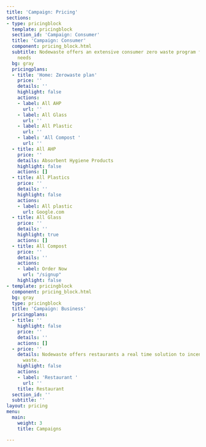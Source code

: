 ```yaml
---
title: 'Campaign: Pricing'
sections:
- type: pricingblock
  template: pricingblock
  section_id: 'Campaign: Consumer'
  title: 'Campaign: Consumer'
  component: pricing_block.html
  subtitle: Nodewaste offers an extensive consumer zero waste program for all your
    needs
  bg: gray
  pricingplans:
  - title: 'Home: Zerowaste plan'
    price: ''
    details: ''
    highlight: false
    actions:
    - label: All AHP
      url: ''
    - label: All Glass
      url: ''
    - label: All Plastic
      url: ''
    - label: 'All Compost '
      url: ''
  - title: All AHP
    price: ''
    details: Absorbent Hygiene Products
    highlight: false
    actions: []
  - title: All Plastics
    price: ''
    details: ''
    highlight: false
    actions:
    - label: All plastic
      url: Google.com
  - title: All Glass
    price: ''
    details: ''
    highlight: true
    actions: []
  - title: All Compost
    price: ''
    details: ''
    actions:
    - label: Order Now
      url: "/signup"
    highlight: false
- template: pricingblock
  component: pricing_block.html
  bg: gray
  type: pricingblock
  title: 'Campaign: Business'
  pricingplans:
  - title: ''
    highlight: false
    price: ''
    details: ''
    actions: []
  - price: ''
    details: Nodewaste offers restaurants a real time solution to incentivise zero
      waste.
    highlight: false
    actions:
    - label: 'Restaurant '
      url: ''
    title: Restaurant
  section_id: ''
  subtitle: ''
layout: pricing
menu:
  main:
    weight: 3
    title: Campaigns

---
```

